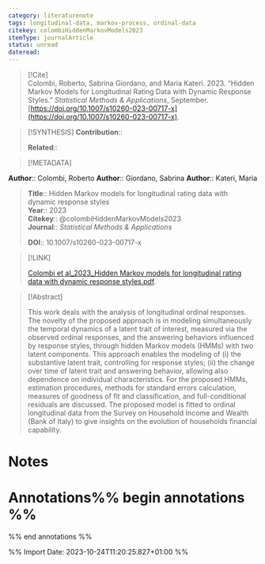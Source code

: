 ```yaml
---
category: literaturenote
tags: longitudinal-data, markov-process, ordinal-data
citekey: colombiHiddenMarkovModels2023
itemType: journalArticle
status: unread  
dateread:  
---
```


> [!Cite]  
> Colombi, Roberto, Sabrina Giordano, and Maria Kateri. 2023. “Hidden Markov Models for Longitudinal Rating Data with Dynamic Response Styles.” _Statistical Methods & Applications_, September. [https://doi.org/10.1007/s10260-023-00717-x](https://doi.org/10.1007/s10260-023-00717-x).

> [!SYNTHESIS] 
>**Contribution**::
>
>**Related**:: 
>

> [!METADATA]  
>
**Author**:: Colombi, Roberto
**Author**:: Giordano, Sabrina
**Author**:: Kateri, Maria<br>
> **Title**:: Hidden Markov models for longitudinal rating data with dynamic response styles    
> **Year**:: 2023     
> **Citekey**:: @colombiHiddenMarkovModels2023    
>**Journal**:: *Statistical Methods & Applications*    
>    
>     
>    
>    
>     
>    
>**DOI**:: 10.1007/s10260-023-00717-x    
>

> [!LINK] 
>
> [Colombi et al_2023_Hidden Markov models for longitudinal rating data with dynamic response styles.pdf](file:///Users/steven/Library/CloudStorage/GoogleDrive-steven.golovkine@ul.ie/My%20Drive/bibliography/Statistical%20Methods%20&%20Applications/2023/Colombi%20et%20al_2023_Hidden%20Markov%20models%20for%20longitudinal%20rating%20data%20with%20dynamic%20response%20styles.pdf).

>[!Abstract]
>
>This work deals with the analysis of longitudinal ordinal responses. The novelty of the proposed approach is in modeling simultaneously the temporal dynamics of a latent trait of interest, measured via the observed ordinal responses, and the answering behaviors influenced by response styles, through hidden Markov models (HMMs) with two latent components. This approach enables the modeling of (i) the substantive latent trait, controlling for response styles; (ii) the change over time of latent trait and answering behavior, allowing also dependence on individual characteristics. For the proposed HMMs, estimation procedures, methods for standard errors calculation, measures of goodness of fit and classification, and full-conditional residuals are discussed. The proposed model is fitted to ordinal longitudinal data from the Survey on Household Income and Wealth (Bank of Italy) to give insights on the evolution of households financial capability.
>>


# Notes<br>
# Annotations%% begin annotations %%  
 
  
%% end annotations %%

%% Import Date: 2023-10-24T11:20:25.827+01:00 %%
